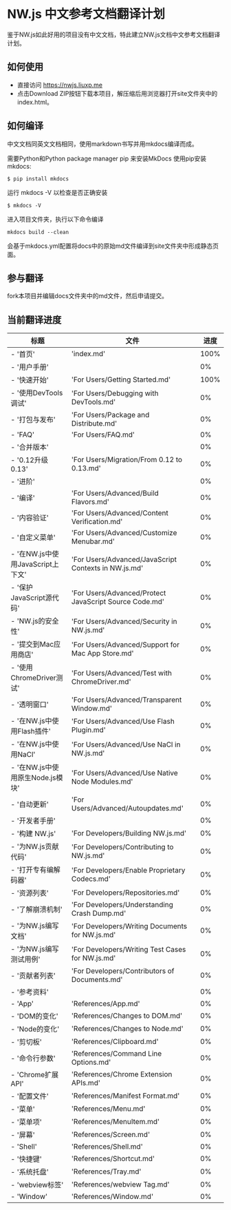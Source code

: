 # NW.js 中文参考文档翻译计划
鉴于NW.js如此好用的项目没有中文文档，特此建立NW.js文档中文参考文档翻译计划。

## 如何使用
* 直接访问 https://nwjs.liuxp.me
* 点击Download ZIP按钮下载本项目，解压缩后用浏览器打开site文件夹中的index.html。

## 如何编译
中文文档同英文文档相同，使用markdown书写并用mkdocs编译而成。

需要Python和Python package manager pip 来安装MkDocs
使用pip安装mkdocs:
```
$ pip install mkdocs
```
运行 mkdocs -V 以检查是否正确安装
```
$ mkdocs -V
```
进入项目文件夹，执行以下命令编译
```
mkdocs build --clean
```
会基于mkdocs.yml配置将docs中的原始md文件编译到site文件夹中形成静态页面。

## 参与翻译
fork本项目并编辑docs文件夹中的md文件，然后申请提交。 

## 当前翻译进度
| 标题 | 文件 | 进度 |
| ------ | ------ | ------ |
| - '首页' | 'index.md' | 100% |
|- '用户手册' | | 0% |
|  - '快速开始' | 'For Users/Getting Started.md' | 100% |
|  - '使用DevTools调试' | 'For Users/Debugging with DevTools.md' | 0% |
|  - '打包与发布' | 'For Users/Package and Distribute.md' | 0% |
|  - 'FAQ' | 'For Users/FAQ.md' | 0% |
|  - '合并版本' | | 0% |
|    - '0.12升级0.13' | 'For Users/Migration/From 0.12 to 0.13.md' | 0% |
|  - '进阶' | | 0% |
|    - '编译' | 'For Users/Advanced/Build Flavors.md' | 0% |
|    - '内容验证' | 'For Users/Advanced/Content Verification.md' | 0% |
|    - '自定义菜单' | 'For Users/Advanced/Customize Menubar.md' | 0% |
|    - '在NW.js中使用JavaScript上下文' | 'For Users/Advanced/JavaScript Contexts in NW.js.md' | 0% |
|    - '保护JavaScript源代码' | 'For Users/Advanced/Protect JavaScript Source Code.md' | 0% |
|    - 'NW.js的安全性' | 'For Users/Advanced/Security in NW.js.md' | 0% |
|    - '提交到Mac应用商店' | 'For Users/Advanced/Support for Mac App Store.md' | 0% |
|    - '使用ChromeDriver测试' | 'For Users/Advanced/Test with ChromeDriver.md' | 0% |
|    - '透明窗口' | 'For Users/Advanced/Transparent Window.md' | 0% |
|    - '在NW.js中使用Flash插件' | 'For Users/Advanced/Use Flash Plugin.md' | 0% |
|    - '在NW.js中使用NaCl' | 'For Users/Advanced/Use NaCl in NW.js.md' | 0% |
|    - '在NW.js中使用原生Node.js模块' | 'For Users/Advanced/Use Native Node Modules.md' | 0% |
|    - '自动更新' | 'For Users/Advanced/Autoupdates.md' | 0% |
|- '开发者手册' | | 0% |
|  - '构建 NW.js' | 'For Developers/Building NW.js.md' | 0% |
|  - '为NW.js贡献代码' | 'For Developers/Contributing to NW.js.md' | 0% |
|  - '打开专有编解码器' | 'For Developers/Enable Proprietary Codecs.md' | 0% |
|  - '资源列表' | 'For Developers/Repositories.md' | 0% |
|  - '了解崩溃机制' | 'For Developers/Understanding Crash Dump.md' | 0% |
|  - '为NW.js编写文档' | 'For Developers/Writing Documents for NW.js.md' | 0% |
|  - '为NW.js编写测试用例' | 'For Developers/Writing Test Cases for NW.js.md' | 0% |
|  - '贡献者列表' | 'For Developers/Contributors of Documents.md' | 0% |
|- '参考资料' | | 0% |
|  - 'App' | 'References/App.md' | 0% |
|  - 'DOM的变化' | 'References/Changes to DOM.md' | 0% |
|  - 'Node的变化' | 'References/Changes to Node.md' | 0% |
|  - '剪切板' | 'References/Clipboard.md' | 0% |
|  - '命令行参数' | 'References/Command Line Options.md' | 0% |
|  - 'Chrome扩展API' | 'References/Chrome Extension APIs.md' | 0% |
|  - '配置文件' | 'References/Manifest Format.md' | 0% |
|  - '菜单' | 'References/Menu.md' | 0% |
|  - '菜单项' | 'References/MenuItem.md' | 0% |
|  - '屏幕' | 'References/Screen.md' | 0% |
|  - 'Shell' | 'References/Shell.md' | 0% |
|  - '快捷键' | 'References/Shortcut.md' | 0% |
|  - '系统托盘' | 'References/Tray.md' | 0% |
|  - 'webview标签' | 'References/webview Tag.md' | 0% |
|  - 'Window' | 'References/Window.md' | 0% |